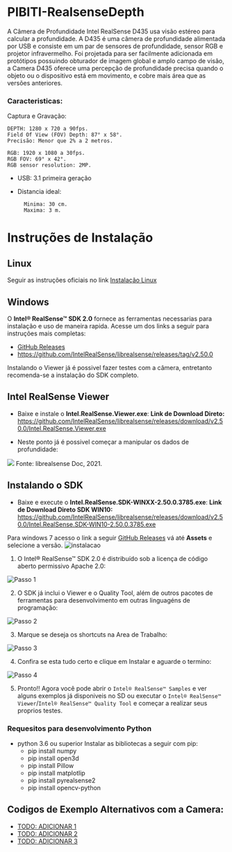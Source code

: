 # PIBITI-RealsenseDepth

A Câmera de Profundidade Intel RealSense D435 usa visão estéreo para calcular a profundidade. A D435 é uma câmera de profundidade alimentada por USB e consiste em um par de sensores de profundidade, sensor RGB e projetor infravermelho. Foi projetada para ser facilmente adicionada em protótipos possuindo obturador de imagem global e amplo campo de visão, a Camera D435 oferece uma percepção de profundidade precisa quando o objeto ou o dispositivo está em movimento, e cobre mais área que as versões anteriores.

### Caracteristicas:
Captura e Gravação: 

    DEPTH: 1280 x 720 a 90fps.
    Field Of View (FOV) Depth: 87° x 58°.
    Precisão: Menor que 2% a 2 metros.
    
    RGB: 1920 x 1080 a 30fps. 
    RGB FOV: 69° x 42°. 
    RGB sensor resolution: 2MP.

- USB: 3.1 primeira geração
- Distancia ideal:

        Minima: 30 cm.
        Maxima: 3 m.
    
# Instruções de Instalação 
## Linux
Seguir as instruções oficiais no link [Instalação Linux](https://github.com/IntelRealSense/librealsense/blob/master/doc/distribution_linux.md)

## Windows

O **Intel® RealSense™ SDK 2.0** fornece as ferramentas necessarias para instalação e uso de maneira rapida. Acesse um dos links a seguir para instruções mais completas: 
- [GitHub Releases](https://github.com/IntelRealSense/librealsense/releases)
- https://github.com/IntelRealSense/librealsense/releases/tag/v2.50.0

Instalando o Viewer já é possivel fazer testes com a câmera, entretanto recomenda-se a instalação do SDK completo.

## Intel RealSense Viewer
- Baixe e instale o **Intel.RealSense.Viewer.exe**:
**Link de Download Direto:** https://github.com/IntelRealSense/librealsense/releases/download/v2.50.0/Intel.RealSense.Viewer.exe

- Neste ponto já é possivel começar a manipular os dados de profundidade:
<img src = "https://github.com/IntelRealSense/librealsense/blob/development/doc/img/windows_viewer_preview.PNG?raw=true">
Fonte: librealsense Doc, 2021.

## Instalando o SDK
* Baixe e execute o **Intel.RealSense.SDK-WINXX-2.50.0.3785.exe**:
**Link de Download Direto SDK WIN10:** https://github.com/IntelRealSense/librealsense/releases/download/v2.50.0/Intel.RealSense.SDK-WIN10-2.50.0.3785.exe

Para windows 7 acesso o link a seguir [GitHub Releases](https://github.com/IntelRealSense/librealsense/releases) vá até **Assets** e selecione a versão.
![instalacao](./img/Instalacao.png)

1.  O Intel® RealSense™ SDK 2.0 é distribuído sob a licença de código aberto permissivo Apache 2.0:

![Passo 1](./img/passo_1.png)

2.  O SDK já inclui o Viewer e o Quality Tool, além de outros pacotes de ferramentas para desenvolvimento em outras linguagéns de programação:

![Passo 2](./img/passo_2.png)

3. Marque se deseja os shortcuts na Area de Trabalho:

![Passo 3](./img/passo_3.png)

4. Confira se esta tudo certo e clique em Instalar e aguarde o termino:

![Passo 4](./img/passo_4.png)


5. Pronto!!
Agora você pode abrir o `Intel® RealSense™ Samples` e ver alguns exemplos já disponiveis no SD ou executar o `Intel® RealSense™ Viewer`/`Intel® RealSense™ Quality Tool` e começar a realizar seus proprios testes.

### Requesitos para desenvolvimento Python
- python 3.6 ou superior
Instalar as bibliotecas a seguir com pip:
    - pip install numpy
    - pip install open3d
    - pip install Pillow
    - pip install matplotlip
    - pip install pyrealsense2
    - pip install opencv-python

## Codigos de Exemplo Alternativos com a Camera:
- [TODO: ADICIONAR 1](./src/tracking.py)
- [TODO: ADICIONAR 2](./src/tracking.py)
- [TODO: ADICIONAR 3](./src/tracking.py)